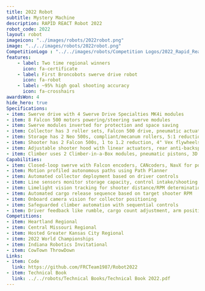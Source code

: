 ```yaml
---
title: 2022 Robot
subtitle: Mystery Machine 
description: RAPID REACT Robot 2022
robot_code: 2022
layout: robot
imageicon: "../images/robots/2022robot.png"
image: "../../images/robots/2022robot.png"
CompetitionLogo : "../../images/robots/Competition Logos/2022_Rapid_React.svg"
features:
    - label: Two time regional winners
      icon: fa-certificate
    - label: First Broncobots swerve drive robot
      icon: fa-robot
    - label: ~95% high goal shooting accuracy
      icon: fa-crosshairs
awardsWon: 4 
hide_hero: true
Specifications:
- item: Swerve drive with 4 Swerve Drive Specialties MK4i modules
- item: 8 Falcon 500 motors powering/steering swerve modules
- item: Swerve modules inverted for protection and space saving
- item: Collector has 3 roller sets, Falcon 500 drive, pneumatic actuation
- item: Storage has 2 Neo 500s, compliant/mecanum rollers, 5:1 reduction
- item: Shooter has 2 Falcon 500s, 1 to 1.2 reduction, 4" Vex flywheels
- item: Adjustable shooter hood with linear actuators, rear anti-backspin wheels
- item: Climber uses 2 Climber-in-a-Box modules, pneumatic pistons, 3D printed hooks
Capabilities:
- item: Closed-loop swerve with Falcon encoders, CANcoders, NavX for positioning
- item: Motion profiled autonomous paths using Path Planner
- item: Automated collector deployment based on driver controls
- item: Line sensors monitor storage capacity, control intake/shooting
- item: Limelight vision tracking for shooter distance/RPM determination
- item: Automated cargo release sequence based on target shooter RPM
- item: Onboard camera vision for collector positioning
- item: Safeguarded climber automation with sequential controls
- item: Driver feedback like rumble, cargo count adjustment, arm position tweaks
Competitions:
- item: Heartland Regional
- item: Central Missouri Regional
- item: Hosted Greater Kansas City Regional
- item: 2022 World Championships
- item: Indiana Robotics Invitational
- item: CowTown ThrowDown
Links:
- item: Code
  link: https://github.com/FRCTeam1987/Robot2022
- item: Technical Book
  link: ../../robots/Technical Books/Technical Book 2022.pdf
---
```

